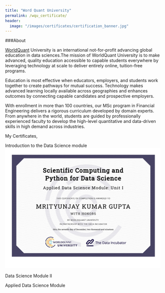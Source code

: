 ```yaml
---
title: "Word Quant University"
permalink: /wqu_certificate/
header:
  image: "/images/certificates/certification_banner.jpg"
---
```


###About

[WorldQuant](https://wqu.org/) University is an international not-for-profit advancing global education in data sciences.The mission of WorldQuant University is to make advanced, quality education accessible to capable students everywhere by leveraging technology at scale to deliver entirely online, tuition-free programs.

Education is most effective when educators, employers, and students work together to create pathways for mutual success. Technology makes advanced learning locally available across geographies and enhances outcomes by connecting capable candidates and prospective employers.

With enrollment in more than 100 countries, our MSc program in Financial Engineering delivers a rigorous curriculum developed by domain experts. From anywhere in the world, students are guided by professionally experienced faculty to develop the high-level quantitative and data-driven skills in high demand across industries.

My Certificates,

Introduction to the Data Science module
<a href="images/avatar/Certificate of Completion wordquant DS_1.jpg" class="image fit" ><img src="images/avatar/Certificate of Completion wordquant DS_1.jpg" alt=""></a>

Data Science Module II
<a href="/images/certificates/Certificate of Completion WQU Module II.pdf" class="image fit" type="application/pdf"><img src="images/marr_pic.jpg" alt=""></a>

Applied Data Science Module
<a href="/images/certificates/Certificate of Completion WQU Full.pdf" class="image fit" type="application/pdf"><img src="images/marr_pic.jpg" alt=""></a>
